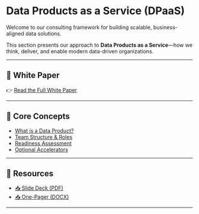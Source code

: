 
# Data Products as a Service (DPaaS)

Welcome to our consulting framework for building scalable, business-aligned data solutions.

This section presents our approach to **Data Products as a Service**—how we think, deliver, and enable modern data-driven organizations.

---

## 📄 White Paper

👉 [Read the Full White Paper](dpaas_white_paper_with_DS.md)

---

## 🧩 Core Concepts

- [What is a Data Product?](dpaas_white_paper_with_DS.md#what-is-a-data-product)
- [Team Structure & Roles](dpaas_white_paper_with_DS.md#team-structure-and-delivery-model)
- [Readiness Assessment](dpaas_white_paper_with_DS.md#dpaas-readiness-assessment)
- [Optional Accelerators](dpaas_white_paper_with_DS.md#optional-accelerators)

---

## 📂 Resources

- [📥 Slide Deck (PDF)](downloads/DPaaS_Slide_Deck_with_DS.pdf)
- [📥 One-Pager (DOCX)](downloads/DPaaS_One_Pager_with_DS.docx)

---

